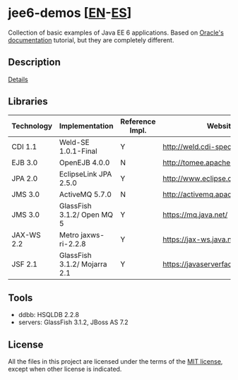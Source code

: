 jee6-demos [[EN](README.md)-[ES](README-es.md)]
=====================================================

Collection of basic examples of Java EE 6 applications. Based on [Oracle's documentation](http://docs.oracle.com/javaee/6/tutorial/doc/docinfo.html) tutorial, but they are completely different.

Description
-----------
[Details](DESCRIPTION.md)

Libraries
---------

Technology    | Implementation                | Reference Impl. | Website
------------- | ----------------------------- | --------------- | ------------
CDI 1.1       | Weld-SE 1.0.1-Final           | Y  | http://weld.cdi-spec.org/
EJB 3.0       | OpenEJB  4.0.0                | N  | http://tomee.apache.org/
JPA 2.0       | EclipseLink JPA  2.5.0        | Y  | http://www.eclipse.org/eclipselink/
JMS 3.0       | ActiveMQ 5.7.0                | N  | http://activemq.apache.org/
JMS 3.0       | GlassFish 3.1.2/ Open MQ 5    | Y  | https://mq.java.net/
JAX-WS 2.2    | Metro jaxws-ri-2.2.8          | Y  | https://jax-ws.java.net/
JSF 2.1       | GlassFish 3.1.2/ Mojarra 2.1  | Y  | https://javaserverfaces.java.net/

Tools
-----

 * ddbb:	HSQLDB 2.2.8
 * servers: GlassFish 3.1.2, JBoss AS 7.2

License
-------

All the files in this project are licensed under the terms of the [MIT license](LICENSE), except when other license is indicated.
 
 